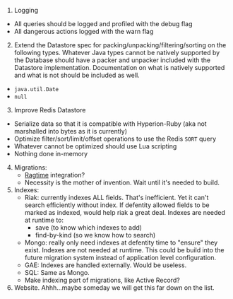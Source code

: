 1. Logging
  * All queries should be logged and profiled with the debug flag
  * All dangerous actions logged with the warn flag
2. Extend the Datastore spec for packing/unpacking/filtering/sorting on the following types. Whatever Java types cannot be natively supported by the Database should have a packer and unpacker included with the Datastore implementation. Documentation on what is natively supported and what is not should be included as well.
  * `java.util.Date`
  * `null`
3. Improve Redis Datastore
  * Serialize data so that it is compatible with Hyperion-Ruby (aka not marshalled into bytes as it is currently)
  * Optimize filter/sort/limit/offset operations to use the Redis `SORT` query
  * Whatever cannot be optimized should use Lua scripting
  * Nothing done in-memory
4. Migrations:
    * [Ragtime](https://github.com/weavejester/ragtime) integration?
    * Necessity is the mother of invention. Wait until it's needed to build.
5. Indexes:
    * Riak: currently indexes ALL fields.  That's inefficient. Yet it can't search efficiently without index.  If defentity allowed fields to be marked as indexed, would help riak a great deal. Indexes are needed at runtime to:
        - save (to know which indexes to add)
        - find-by-kind (so we know how to search)
    * Mongo: really only need indexes at defentity time to "ensure" they exist.  Indexes are not needed at runtime. This could be build into the future migration system instead of application level configuration.
    * GAE: Indexes are handled externally. Would be useless.
    * SQL: Same as Mongo.
    * Make indexing part of migrations, like Active Record?
6. Website. Ahhh...maybe someday we will get this far down on the list.
